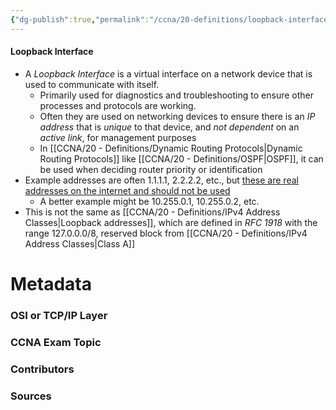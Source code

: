 ```yaml
---
{"dg-publish":true,"permalink":"/ccna/20-definitions/loopback-interface/","tags":["defs_ccna"],"created":"2023-11-04T12:45:23.000-07:00","updated":"2023-11-06T17:18:11.797-08:00"}
---
```


#### Loopback Interface
- A *Loopback Interface* is a virtual interface on a network device that is used to communicate with itself.
	- Primarily used for diagnostics and troubleshooting to ensure other processes and protocols are working.
	- Often they are used on networking devices to ensure there is an *IP address* that is *unique* to that device, and *not dependent* on an *active link*, for management purposes
	- In [[CCNA/20 - Definitions/Dynamic Routing Protocols\|Dynamic Routing Protocols]] like [[CCNA/20 - Definitions/OSPF\|OSPF]], it can be used when deciding router priority or identification
- Example addresses are often 1.1.1.1, 2.2.2.2, etc., but [these are real addresses on the internet and should not be used](https://www.cloudflare.com/learning/dns/what-is-1.1.1.1/)
	- A better example might be 10.255.0.1, 10.255.0.2, etc.
- This is not the same as [[CCNA/20 - Definitions/IPv4 Address Classes\|Loopback addresses]], which are defined in *RFC 1918* with the range 127.0.0.0/8, reserved block from [[CCNA/20 - Definitions/IPv4 Address Classes\|Class A]]


# Metadata
### OSI or TCP/IP Layer

### CCNA Exam Topic

### Contributors

### Sources
